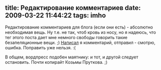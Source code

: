 title: Редактирование комментариев
date: 2009-03-22 11:44:22
tags: imho
----


Редактирование комментариев для блога (если они есть) - абсолютно необходимая вещь. Ну т.е. не так, чтоб кровь из носу, но я надеюсь, что тег этого поста дает мне немного свободы говорить такие безапеляционные вещи. ;) [Написал][1] я комментарий, отправил - смотрю, ошибка. Поправить уже нельзя. :(

В общем, вордпресс подобен маятнику: и тот, и другой следует остановить. Почти копирайт Козьмы Пруткова. ;)

[1]: http://softwaremaniacs.org/blog/2009/03/22/media-tag/#comment-32832
